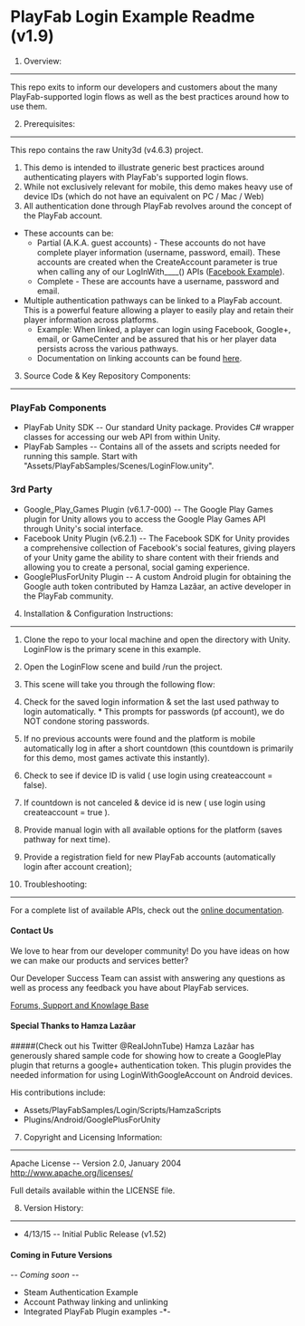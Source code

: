PlayFab Login Example Readme (v1.9)
========
1. Overview:
----
This repo exits to inform our developers and customers about the many PlayFab-supported login flows as well as the best practices around how to use them.

2. Prerequisites:
----
This repo contains the raw Unity3d (v4.6.3) project. 

1. This demo is intended to illustrate generic best practices around authenticating players with PlayFab's supported login flows. 
2. While not exclusively relevant for mobile, this demo makes heavy use of device IDs (which do not have an equivalent on PC / Mac / Web)
3. All authentication done through PlayFab revolves around the concept of the PlayFab account. 
  * These accounts can be:
    * Partial (A.K.A. guest accounts) - These accounts do not have complete player information (username, password, email). These accounts are created when the CreateAccount parameter is true when calling any of our LogInWith____() APIs ([Facebook Example](https://api.playfab.com/Documentation/Client/method/LoginWithFacebook)).
    * Complete -  These are accounts have a username, password and email. 
  * Multiple authentication pathways can be linked to a PlayFab account. This is a powerful feature allowing a player to easily play and retain their player information across platforms. 
    * Example: When linked, a player can login using Facebook, Google+, email, or GameCenter and be assured that his or her player data persists across the various pathways. 
    * Documentation on linking accounts can be found [here](https://api.playfab.com/Documentation/Client/method/LinkFacebookAccount).

3. Source Code & Key Repository Components:
----
### PlayFab Components 
  * PlayFab Unity SDK -- Our standard Unity package. Provides C# wrapper classes for accessing our web API from within Unity.
  * PlayFab Samples -- Contains all of the assets and scripts needed for running this sample. Start with "Assets/PlayFabSamples/Scenes/LoginFlow.unity".

### 3rd Party
  * Google_Play_Games Plugin (v6.1.7-000) -- The Google Play Games plugin for Unity allows you to access the Google Play Games API through Unity's social interface.
  * Facebook Unity Plugin (v6.2.1) -- The Facebook SDK for Unity provides a comprehensive collection of Facebook's social features, giving players of your Unity game the ability to share content with their friends and allowing you to create a personal, social gaming experience.
  * GooglePlusForUnity Plugin -- A custom Android plugin for obtaining the Google auth token contributed by Hamza Lazâar, an active developer in the PlayFab community.

4. Installation & Configuration Instructions:
----
1. Clone the repo to your local machine and open the directory with Unity. LoginFlow is the primary scene in this example. 
2. Open the LoginFlow scene and build /run the project.  
3. This scene will take you through the following flow:
  1. Check for the saved login information & set the last used pathway to login automatically.
    * This prompts for passwords (pf account), we do NOT condone storing passwords.
  2. If no previous accounts were found and the platform is mobile automatically log in after a short countdown (this countdown is primarily for this demo, most games activate this instantly).
  3. Check to see if device ID is valid ( use login using createaccount = false).
  4. If countdown is not canceled & device id is new ( use login using createaccount = true ).
  5. Provide manual login with all available options for the platform (saves pathway for next time).
  6. Provide a registration field for new PlayFab accounts (automatically login after account creation);

5. Troubleshooting:
----
For a complete list of available APIs, check out the [online documentation](http://api.playfab.com/Documentation/).

#### Contact Us
We love to hear from our developer community! 
Do you have ideas on how we can make our products and services better? 

Our Developer Success Team can assist with answering any questions as well as process any feedback you have about PlayFab services.

[Forums, Support and Knowlage Base](https://support.playfab.com/support/home)

#### Special Thanks to Hamza Lazâar 
#####(Check out his Twitter @RealJohnTube) 
Hamza Lazâar has generously shared sample code for showing how to create a GooglePlay plugin that returns a google+ authentication token. This plugin provides the needed information for using LoginWithGoogleAccount on Android devices. 

His contributions include:
+ Assets/PlayFabSamples/Login/Scripts/HamzaScripts
+ Plugins/Android/GooglePlusForUnity 

7. Copyright and Licensing Information:
----
  Apache License -- 
  Version 2.0, January 2004
  http://www.apache.org/licenses/

  Full details available within the LICENSE file.

8. Version History:
----
* 4/13/15 -- Initial Public Release (v1.52)

#### Coming in Future Versions
-*- Coming soon -*-
* Steam Authentication Example
* Account Pathway linking and unlinking
* Integrated PlayFab Plugin examples
-*-